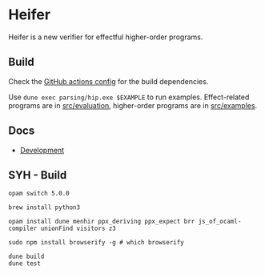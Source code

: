 # Heifer

Heifer is a new verifier for effectful higher-order programs.

## Build

Check the [GitHub actions config](.github/workflows/main.yml) for the build dependencies.

Use `dune exec parsing/hip.exe $EXAMPLE` to run examples. Effect-related programs are in [src/evaluation](src/evaluation), higher-order programs are in [src/examples](src/examples).

## Docs

- [Development](docs/dev.md)



## SYH - Build

```
opam switch 5.0.0

brew install python3

opam install dune menhir ppx_deriving ppx_expect brr js_of_ocaml-compiler unionFind visitors z3

sudo npm install browserify -g # which browserify

dune build
dune test
```
